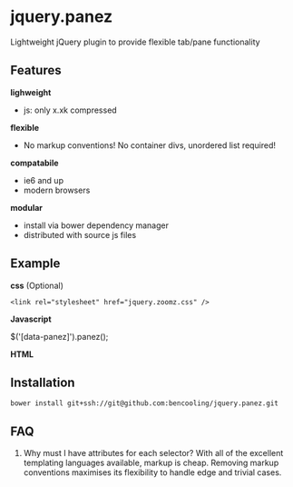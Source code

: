 jquery.panez
============

Lightweight jQuery plugin to provide flexible tab/pane functionality

## Features

**lighweight** 
- js: only x.xk compressed

**flexible**
- No markup conventions! No container divs, unordered list required!

**compatabile**
- ie6 and up
- modern browsers

**modular**
- install via bower dependency manager
- distributed with source js files

## Example

**css** (Optional)

    <link rel="stylesheet" href="jquery.zoomz.css" />

**Javascript**

$('[data-panez]').panez();

**HTML**

<div id="id-for-pane" class="panez-group"></div>
<div data-panez="id-for-pane" data-panez-group="panez-group"></div>

## Installation

    bower install git+ssh://git@github.com:bencooling/jquery.panez.git

## FAQ

1. Why must I have attributes for each selector?
With all of the excellent templating languages available, markup is cheap.
Removing markup conventions maximises its flexibility to handle edge and trivial cases.
